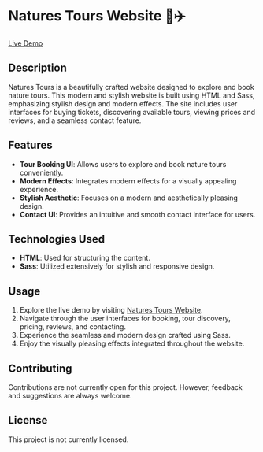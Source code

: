 # Natures Tours Website 🌿✈️

[Live Demo](https://spontaneous-hamster-f2b434.netlify.app/)

## Description

Natures Tours is a beautifully crafted website designed to explore and book nature tours. This modern and stylish website is built using HTML and Sass, emphasizing stylish design and modern effects. The site includes user interfaces for buying tickets, discovering available tours, viewing prices and reviews, and a seamless contact feature.

## Features

- **Tour Booking UI**: Allows users to explore and book nature tours conveniently.
- **Modern Effects**: Integrates modern effects for a visually appealing experience.
- **Stylish Aesthetic**: Focuses on a modern and aesthetically pleasing design.
- **Contact UI**: Provides an intuitive and smooth contact interface for users.

## Technologies Used

- **HTML**: Used for structuring the content.
- **Sass**: Utilized extensively for stylish and responsive design.

## Usage

1. Explore the live demo by visiting [Natures Tours Website](https://spontaneous-hamster-f2b434.netlify.app/).
2. Navigate through the user interfaces for booking, tour discovery, pricing, reviews, and contacting.
3. Experience the seamless and modern design crafted using Sass.
4. Enjoy the visually pleasing effects integrated throughout the website.

## Contributing

Contributions are not currently open for this project. However, feedback and suggestions are always welcome.

## License

This project is not currently licensed.
